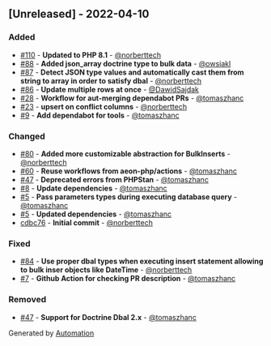## [Unreleased] - 2022-04-10

### Added
- [#110](https://github.com/flow-php/doctrine-dbal-bulk/pull/110) - **Updated to PHP 8.1** - [@norberttech](https://github.com/norberttech)
- [#88](https://github.com/flow-php/doctrine-dbal-bulk/pull/88) - **Added json_array doctrine type to bulk data** - [@owsiakl](https://github.com/owsiakl)
- [#87](https://github.com/flow-php/doctrine-dbal-bulk/pull/87) - **Detect JSON type values and automatically cast them from string to array in order to satisfy dbal** - [@norberttech](https://github.com/norberttech)
- [#86](https://github.com/flow-php/doctrine-dbal-bulk/pull/86) - **Update multiple rows at once** - [@DawidSajdak](https://github.com/DawidSajdak)
- [#28](https://github.com/flow-php/doctrine-dbal-bulk/pull/28) - **Workflow for aut-merging dependabot PRs** - [@tomaszhanc](https://github.com/tomaszhanc)
- [#23](https://github.com/flow-php/doctrine-dbal-bulk/pull/23) - **upsert on conflict columns** - [@norberttech](https://github.com/norberttech)
- [#9](https://github.com/flow-php/doctrine-dbal-bulk/pull/9) - **Add dependabot for tools** - [@tomaszhanc](https://github.com/tomaszhanc)

### Changed
- [#80](https://github.com/flow-php/doctrine-dbal-bulk/pull/80) - **Added more customizable abstraction for BulkInserts** - [@norberttech](https://github.com/norberttech)
- [#60](https://github.com/flow-php/doctrine-dbal-bulk/pull/60) - **Reuse workflows from aeon-php/actions** - [@tomaszhanc](https://github.com/tomaszhanc)
- [#47](https://github.com/flow-php/doctrine-dbal-bulk/pull/47) - **Deprecated errors from PHPStan** - [@tomaszhanc](https://github.com/tomaszhanc)
- [#8](https://github.com/flow-php/doctrine-dbal-bulk/pull/8) - **Update dependencies** - [@tomaszhanc](https://github.com/tomaszhanc)
- [#5](https://github.com/flow-php/doctrine-dbal-bulk/pull/5) - **Pass parameters types during executing database query** - [@tomaszhanc](https://github.com/tomaszhanc)
- [#5](https://github.com/flow-php/doctrine-dbal-bulk/pull/5) - **Updated dependencies** - [@tomaszhanc](https://github.com/tomaszhanc)
- [cdbc76](https://github.com/flow-php/doctrine-dbal-bulk/commit/cdbc76af8c863f40d6181aa81a60e4f1d33d6519) - **Initial commit** - [@norberttech](https://github.com/norberttech)

### Fixed
- [#84](https://github.com/flow-php/doctrine-dbal-bulk/pull/84) - **Use proper dbal types when executing insert statement allowing to bulk inser objects like DateTime** - [@norberttech](https://github.com/norberttech)
- [#7](https://github.com/flow-php/doctrine-dbal-bulk/pull/7) - **Github Action for checking PR description** - [@tomaszhanc](https://github.com/tomaszhanc)

### Removed
- [#47](https://github.com/flow-php/doctrine-dbal-bulk/pull/47) - **Support for Doctrine Dbal 2.x** - [@tomaszhanc](https://github.com/tomaszhanc)

Generated by [Automation](https://github.com/aeon-php/automation)